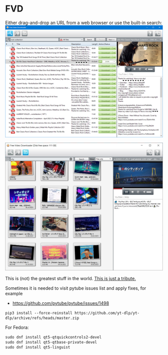 # FVD
Either drag-and-drop an URL from a web browser or use the built-in search:
![demo](demo.png)

![demo2](demo2.jpg)

This is (not) the greatest stuff in the world. [This is just a tribute.](resources/strategies/YouTube.py)

Sometimes it is needed to visit pytube issues list and apply fixes, for example 
- https://github.com/pytube/pytube/issues/1498

```
pip3 install --force-reinstall https://github.com/yt-dlp/yt-dlp/archive/refs/heads/master.zip
```

For Fedora:
```
sudo dnf install qt5-qtquickcontrols2-devel
sudo dnf install qt5-qtbase-private-devel
sudo dnf install qt5-linguist
```
